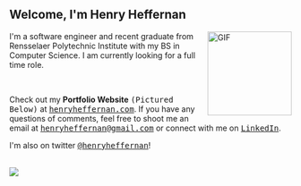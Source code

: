 <h2>Welcome, I'm Henry Heffernan 
</h2>
 
<a href="https://henryheffernan.com/"><img align="right" alt="GIF" width="150" src="https://cdn.discordapp.com/attachments/472252022456844288/972721337355354132/forhire.png" /></a>
<p>I'm a software engineer and recent graduate from Rensselaer Polytechnic Institute with my BS in Computer Science. I am currently looking for a full time role.</p>
<br>
<p>Check out my <b>Portfolio Website</b> <samp>(Pictured Below)</samp> at <a href="https://henryheffernan.com/"><samp>henryheffernan.com</samp></a>. If you have any questions of comments, feel free to shoot me an email at <a href="mailto:henryheffernan@gmail.com"><samp>henryheffernan@gmail.com</samp></a> or connect with me on <a href="https://www.linkedin.com/in/henryheffernan/"><samp>LinkedIn</samp></a>.</p>

<p>I'm also on twitter <a href="https://twitter.com/henryheffernan"><samp>@henryheffernan</samp></a>!</p>
<br>
<a href="https://henryheffernan.com/">
<img src="https://henryheffernan.com/images/preview-new.jpg" >
 </a>
<!---
&nbsp<img src="https://henryheffernan.vercel.app/favicon.ico" width="28" align="center"/>
-->
